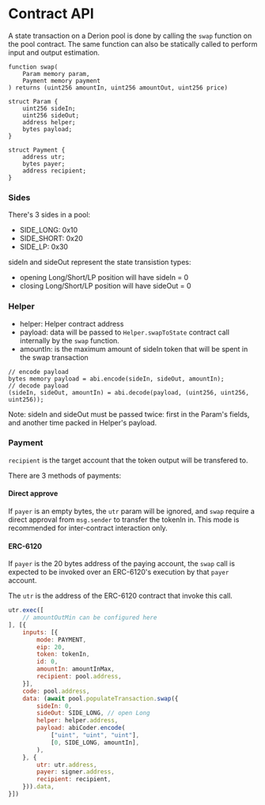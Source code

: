 # Contract API

A state transaction on a Derion pool is done by calling the `swap` function on the pool contract. The same function can also be statically called to perform input and output estimation.

```solidity
function swap(
    Param memory param,
    Payment memory payment
) returns (uint256 amountIn, uint256 amountOut, uint256 price)

struct Param {
    uint256 sideIn;
    uint256 sideOut;
    address helper;
    bytes payload;
}

struct Payment {
    address utr;
    bytes payer;
    address recipient;
}
```

### Sides

There's 3 sides in a pool:

* SIDE\_LONG: 0x10
* SIDE\_SHORT: 0x20
* SIDE\_LP: 0x30

sideIn and sideOut represent the state transistion types:

* opening Long/Short/LP position will have sideIn = 0
* closing Long/Short/LP position will have sideOut = 0

### Helper

* helper: Helper contract address
* payload: data will be passed to `Helper.swapToState` contract call internally by the `swap` function.
* amountIn: is the maximum amount of sideIn token that will be spent in the swap transaction

```solidity
// encode payload
bytes memory payload = abi.encode(sideIn, sideOut, amountIn);
// decode payload
(sideIn, sideOut, amountIn) = abi.decode(payload, (uint256, uint256, uint256));
```

Note: sideIn and sideOut must be passed twice: first in the Param's fields, and another time packed in Helper's payload.

### Payment

`recipient` is the target account that the token output will be transfered to.

There are 3 methods of payments:

#### Direct approve

If `payer` is an empty bytes, the `utr` param will be ignored, and `swap` require a direct approval from `msg.sender` to transfer the tokenIn in. This mode is recommended for inter-contract interaction only.

#### ERC-6120

If `payer` is the 20 bytes address of the paying account, the `swap` call is expected to be invoked over an ERC-6120's execution by that `payer` account.

The `utr` is the address of the ERC-6120 contract that invoke this call.

```javascript
utr.exec([
    // amountOutMin can be configured here
], [{
    inputs: [{
        mode: PAYMENT,
        eip: 20,
        token: tokenIn,
        id: 0,
        amountIn: amountInMax,
        recipient: pool.address,
    }],
    code: pool.address,
    data: (await pool.populateTransaction.swap({
        sideIn: 0,
        sideOut: SIDE_LONG, // open Long
        helper: helper.address,
        payload: abiCoder.encode(
            ["uint", "uint", "uint"],
            [0, SIDE_LONG, amountIn],
        ),
    }, {
        utr: utr.address,
        payer: signer.address,
        recipient: recipient,
    })).data,
}])
```
